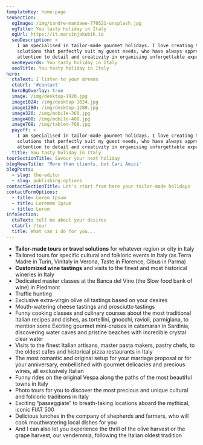 ```yaml
---
templateKey: home-page
seoSection:
  ogImage: /img/candre-mandawe-770521-unsplash.jpg	
  ogTitle: You tasty holiday in Italy	
  ogUrl: https://it.marcinjakubik.io	
  seoDescription: >	
    I am specialised in tailor-made gourmet holidays. I love creating travel	
    solutions that perfectly suit my guest needs, who have always appreciated my	
    attention to detail and creativity in organising unforgettable experiences.	
  seoKeywords: You tasty holiday in Italy	
  seoTitle: You tasty holiday in Italy	
hero:	
  ctaText: I listen to your dreams	
  ctaUrl: '#contact'	
  heroBgOverlay: true	
  image: /img/desktop-1920.jpg	
  image1024: /img/desktop-1024.jpg	
  image1280: /img/desktop-1280.jpg	
  image320: /img/mobile-360.jpg	
  image480: /img/mobile-480.jpg	
  image768: /img/tablet-768.jpg	
  payoff: >	
    I am specialised in tailor-made gourmet holidays. I love creating travel	
    solutions that perfectly suit my guest needs, who have always appreciated my	
    attention to detail and creativity in organising unforgettable experiences.	
  title: You tasty holiday in Italy	
tourSectionTitle: Savour your next holiday	
blogNewsTitle: 'More than clients, but Cari Amici'	
blogPosts:	
  - slug: the-editor	
  - slug: publishing-options	
contactSectionTitle: Let's start from here your tailor-made holidays	
contactFormOptions:	
  - title: Lorem Ipsum	
  - title: Loremmm Ipsum	
  - title: Lorem	
infoSection:	
  ctaText: tell me about your desires	
  ctaUrl: /tour	
  title: What can i do for you...	
---
```

* **Tailor-made tours or travel solutions** for whatever region or city in Italy	
* Tailored tours for specific cultural and folkloric events in Italy (as Terra Madre in Turin, Vinitaly in Verona, Taste in Florence, Cibus in Parma)	
* **Customized wine tastings** and visits to the finest and most historical wineries in Italy	
* Dedicated master classes at the Banca del Vino (the Slow food bank of wine) in Piedmont	
* Truffle hunting	
* Exclusive extra-virgin olive oil tastings based on your desires	
* Mouth-watering cheese tastings and prosciutto tastings	
* Funny cooking classes and culinary courses about the most traditional Italian recipes and dishes, as tortellini, gnocchi, ravioli, parmigiana, to mention some Exciting gourmet mini-cruises in catamaran in Sardinia, discovering water caves and pristine beaches with incredible crystal clear water	
* Visits to the finest Italian artisans, master pasta makers, pastry chefs, to the oldest cafes and historical pizza restaurants in Italy	
* The most romantic and original setup for your marriage proposal or for your anniversary, embellished with gourmet delicacies and precious wines, all exclusively Italian	
* Funny rides on the original Vespa along the paths of the most beautiful towns in Italy	
* Photo tours for you to discover the most precious and unique cultural and folkloric traditions in Italy	
* Exciting “passeggiate” to breath-taking locations aboard the mythical, iconic FIAT 500	
* Delicious lunches in the company of shepherds and farmers, who will cook mouthwatering local dishes for you	
* And I can also let you experience the thrill of the olive harvest or the grape harvest, our vendemmia, following the Italian oldest tradition